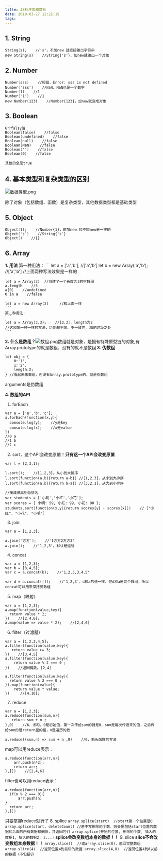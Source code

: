```yaml
---
title: JS标准库和数组
date: 2018-03-27 12:21:19
tags:
---
```

## 1. String
```
String(s);    //'s'，不加new 就直接输出字符串
new String(s)    //String{'s'}，加new就输出一个对象
```

## 2. Number
```
Number(sss)    //报错，Error: sss is not defined
Number('sss')    //NaN，NaN也是一个数字
Number(1)    //1
Number('1')    //1
new Number(123)    //Number{123}，加new就变成对象
```

## 3. Boolean
```
6个falsy值
Boolean(false)    //false
Boolean(undefined)    //false
Boolean(null)    //false
Boolean(NaN)    //false
Boolean('')    //false
Boolean(0)    //false

其他的全是true
```
## 4. 基本类型和复杂类型的区别
![数据类型.png](/images/数据类型.png)

除了对象（包括数组、函数）是复杂类型，其他数据类型都是基础类型

## 5. Object
```
Object(1);    //Number{1}，前加new 和不加new是一样的
Object('s')    //String{'s'}
Object()    //{}
```

## 6. Array
**1. 用法**
    第一种用法：
    ```
    let a = ['a','b'];    //['a','b']
    let b = new Array('a','b');   //['a','b']
    //上面两种写法效果是一样的

    let a = Array(3)  //创建了一个长度为3的空数组
    a.length    //3
    a[0]    //undefined
    0 in a    //false

    let a = new Array(3)     //和上面一样
    ```
    第二种用法：
    ```
    let a = Array(3,3);    //[3,3]，length为2
    //这和第一种一样的写法，功能却不同，不一致性，JS的垃圾之处
    ```
**2. 什么是数组？**![数组.png](/images/数组.png)数组就是对象，是拥有特殊原型链的对象,有Array.prototype的就是数组，没有的就不是数组
**3. 伪数组**
```
let obj = {
    0:'1',
    1:'2',
    length:2;
} //看起来像数组，但没有Array.prototype的，就是伪数组
```
   arguments是伪数组

**4. 数组的API**
  1. forEach
```
var a = ['a','b','c'];
a.forEach(function(x,y){
  console.log(y);    //y是key
  console.log(x);    //x是value
})
//0 a
//1 b
//2 c
```

  2. sort，这个API会改变原值！**只有这一个API会改变原值**
```
var l = [2,3,1];
     
l.sort();    //[1,2,3]，从小到大排序
l.sort(function(a,b){return a-b}) //[1,2,3]，从小到大排序    
l.sort(function(a,b){return b-a}) //[3,2,1]，从大到小排序    

//按成绩高到低排名
var students = ['小明','小红','小花'];
var scores = { 小明: 59, 小红: 99, 小花: 80 };
students.sort(function(x,y){return scores[y] - scores[x]})    // ["小红", "小花", "小明"]
```
3. join
```
var a = [1,2,3];
    
a.join('方方');    //'1方方2方方3'
a.join();    //'1,2,3'，默认是逗号
```
4. concat
```
var a = [1,2,3];
var b = [3,4,5];
var c = a.concat(b);    //'1,2,3,3,4,5'

var d = a.concat([]);    //'1,2,3'，d和a的值一样，但d和a是两个数组，所以concat可以用来深拷贝数组
```
5. map（映射）
```
var a = [1,2,3];
a.map(function(value,key){
  return value * 2;
})    //[2,4,6];
a.map(value => value * 2);    //[2,4,6]
```
6. filter（过滤器）
```
var a = [1,2,3,4,5];
a.filter(function(value,key){
   return value >= 3;
})    //[3,4,5]
a.filter(function(value,key){
    return value % 2 === 0 ;
})    //返回偶数，[2,4]

a.filter(function(value,key){
  return value % 2 === 0 ;
}).map(function(value){
    return value * value;
})     //[4,16];
```
7. reduce
```
var a = [1,2,3];
a.reduce(function(sum,n){
   return sum + n ;
},0)    //6，求和，0是初始值，第一次传给sum的就是0，sum是每次传进来的值，之后传给sum的是return里的值，n是遍历的数
    
a.reduce((sum,n) => sum + n ,0)    //6，箭头函数的写法
```
map可以用reduce表示：
```
a.reduce(function(arr,n){
    arr.push(n*2);
    return arr;
},[])    //[2,4,6]
```
filter也可以用reduce表示：
```
a.reduce(function(arr,n){
  if(n % 2 === 0){
      arr.push(n)
}
  return arr;
},[])
```
只要掌握reduce就行了
8. splice
    ```
    array.splice(start)  //start第一个位置是0
    array.splice(start, deleteCount) //若不写删除的个数，则会把包括start位置的数据和后面的所有数据都删除，并返回它们
    array.splice(开始的位置, 删除的个数, 插入的数据1, 插入的数据2, 3...)
    ```
    **splice会改变数组本身的数据！！**
9. slice
**slice不会改变数组本身数据！！**
    ```
    array.slice()  //或array.slice(0)，返回完整数组
    array.slice(4)  //返回位置4到最后的数据
    array.slice(4,8)  //返回位置4到8以前的数据（不包括8）
    ```